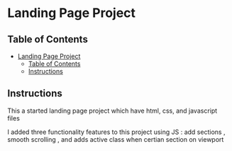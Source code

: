 # Landing Page Project

## Table of Contents

- [Landing Page Project](#landing-page-project)
  - [Table of Contents](#table-of-contents)
  - [Instructions](#instructions)

## Instructions

This a started landing page project which have html, css, and javascript files

I added three functionality features to this project using JS : add sections , smooth scrolling , and adds active class when certian section on viewport
